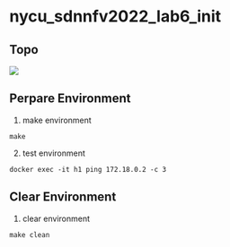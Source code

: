 # nycu_sdnnfv2022_lab6_init

## Topo

![](https://i.imgur.com/elPbpY1.png)

## Perpare Environment

1. make environment
```shell=
make
```

2. test environment
```shell=
docker exec -it h1 ping 172.18.0.2 -c 3
```

## Clear Environment

1. clear environment
```shell=
make clean
```